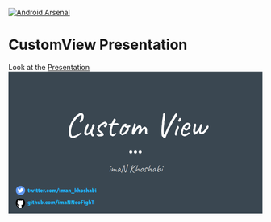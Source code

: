 [![Android Arsenal]( https://img.shields.io/badge/Android%20Arsenal-ArcChartView-green.svg?style=flat )]( https://android-arsenal.com/details/1/6599 )

# CustomView Presentation

Look at the [Presentation](https://docs.google.com/presentation/d/e/2PACX-1vRco1po0KBAvlq33j1EB1Fa22Vn1MF6LdQ2g-m3IMCfm6WhHidS5b--R2Czx24In4iaPUEjfIfTcFEV/pub?start=false&loop=false&delayms=3000&slide=id.p)
<img src="./repo_files/images/image1.png" width="900">